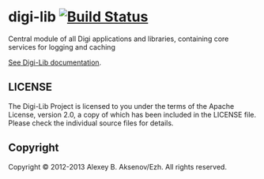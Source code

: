 digi-lib [![Build Status](https://travis-ci.org/ezh/digi-lib.png?branch=master)](https://travis-ci.org/ezh/digi-lib)
========

Central module of all Digi applications and libraries, containing core services for logging and caching

[See Digi-Lib documentation](http://ezh.github.io/digi-lib/).

LICENSE
-------

The Digi-Lib Project is licensed to you under the terms of
the Apache License, version 2.0, a copy of which has been
included in the LICENSE file.
Please check the individual source files for details.

Copyright
---------

Copyright © 2012-2013 Alexey B. Aksenov/Ezh. All rights reserved.
